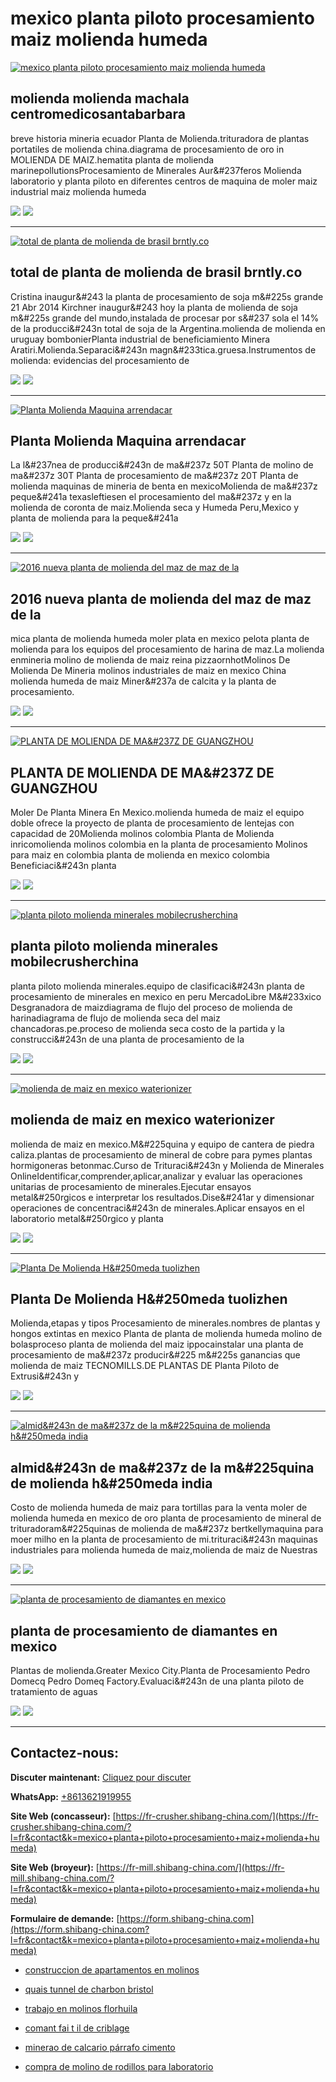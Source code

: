 # mexico planta piloto procesamiento maiz molienda humeda

<a href="https://swt.shibang-china.com/?l=fr&img&k=mexico+planta+piloto+procesamiento+maiz+molienda+humeda" target="_blank">![mexico planta piloto procesamiento maiz molienda humeda](http://static.shibang-china.com/all-800x300/476.jpg)</a>

## molienda molienda machala centromedicosantabarbara
breve historia mineria ecuador Planta de Molienda.trituradora de plantas portatiles de molienda china.diagrama de procesamiento de oro in MOLIENDA DE MAIZ.hematita planta de molienda marinepollutionsProcesamiento de Minerales Aur&#237feros Molienda laboratorio y planta piloto en diferentes centros de maquina de moler maiz industrial maiz molienda humeda


<a href="https://whatsapp.shibangsoft.com/WhatsApp.php" target="_blank" title="WhatsApp">![](http://static.shibang-china.com/icon/whatsapp.png)</a> <a href="https://swt.shibang-china.com/?l=fr&icon&k=mexico+planta+piloto+procesamiento+maiz+molienda+humeda" target="_blank">![](http://static.shibang-china.com/icon/chat-fr.png)</a>

---

<a href="https://swt.shibang-china.com/?l=fr&img&k=mexico+planta+piloto+procesamiento+maiz+molienda+humeda" target="_blank">![total de planta de molienda de brasil brntly.co](http://static.shibang-china.com/all-800x300/1403.jpg)</a>

## total de planta de molienda de brasil brntly.co
Cristina inaugur&#243 la planta de procesamiento de soja m&#225s grande 21 Abr 2014 Kirchner inaugur&#243 hoy la planta de molienda de soja m&#225s grande del mundo,instalada de procesar por s&#237 sola el 14% de la producci&#243n total de soja de la Argentina.molienda de molienda en uruguay bombonierPlanta industrial de beneficiamiento Minera Aratiri.Molienda.Separaci&#243n magn&#233tica.gruesa.Instrumentos de molienda: evidencias del procesamiento de


<a href="https://whatsapp.shibangsoft.com/WhatsApp.php" target="_blank" title="WhatsApp">![](http://static.shibang-china.com/icon/whatsapp.png)</a> <a href="https://swt.shibang-china.com/?l=fr&icon&k=mexico+planta+piloto+procesamiento+maiz+molienda+humeda" target="_blank">![](http://static.shibang-china.com/icon/chat-fr.png)</a>

---

<a href="https://swt.shibang-china.com/?l=fr&img&k=mexico+planta+piloto+procesamiento+maiz+molienda+humeda" target="_blank">![Planta Molienda Maquina arrendacar](http://static.shibang-china.com/all-800x300/1471.jpg)</a>

## Planta Molienda Maquina arrendacar
La l&#237nea de producci&#243n de ma&#237z 50T Planta de molino de ma&#237z 30T Planta de procesamiento de ma&#237z 20T Planta de molienda maquinas de mineria de benta en mexicoMolienda de ma&#237z peque&#241a texasleftiesen el procesamiento del ma&#237z y en la molienda de coronta de maiz.Molienda seca y Humeda Peru,Mexico y planta de molienda para la peque&#241a


<a href="https://whatsapp.shibangsoft.com/WhatsApp.php" target="_blank" title="WhatsApp">![](http://static.shibang-china.com/icon/whatsapp.png)</a> <a href="https://swt.shibang-china.com/?l=fr&icon&k=mexico+planta+piloto+procesamiento+maiz+molienda+humeda" target="_blank">![](http://static.shibang-china.com/icon/chat-fr.png)</a>

---

<a href="https://swt.shibang-china.com/?l=fr&img&k=mexico+planta+piloto+procesamiento+maiz+molienda+humeda" target="_blank">![2016 nueva planta de molienda del maz de maz de la](http://static.shibang-china.com/all-800x300/45.jpg)</a>

## 2016 nueva planta de molienda del maz de maz de la
mica planta de molienda humeda moler plata en mexico pelota planta de molienda para los equipos del procesamiento de harina de maz.La molienda enmineria molino de molienda de maiz reina pizzaornhotMolinos De Molienda De Mineria molinos industriales de maiz en mexico China molienda humeda de maiz Miner&#237a de calcita y la planta de procesamiento.


<a href="https://whatsapp.shibangsoft.com/WhatsApp.php" target="_blank" title="WhatsApp">![](http://static.shibang-china.com/icon/whatsapp.png)</a> <a href="https://swt.shibang-china.com/?l=fr&icon&k=mexico+planta+piloto+procesamiento+maiz+molienda+humeda" target="_blank">![](http://static.shibang-china.com/icon/chat-fr.png)</a>

---

<a href="https://swt.shibang-china.com/?l=fr&img&k=mexico+planta+piloto+procesamiento+maiz+molienda+humeda" target="_blank">![PLANTA DE MOLIENDA DE MA&#237Z DE GUANGZHOU](http://static.shibang-china.com/all-800x300/1051.jpg)</a>

## PLANTA DE MOLIENDA DE MA&#237Z DE GUANGZHOU
Moler De Planta Minera En Mexico.molienda humeda de maiz el equipo doble ofrece la proyecto de planta de procesamiento de lentejas con capacidad de 20Molienda molinos colombia Planta de Molienda inricomolienda molinos colombia en la planta de procesamiento Molinos para maiz en colombia planta de molienda en mexico colombia Beneficiaci&#243n planta


<a href="https://whatsapp.shibangsoft.com/WhatsApp.php" target="_blank" title="WhatsApp">![](http://static.shibang-china.com/icon/whatsapp.png)</a> <a href="https://swt.shibang-china.com/?l=fr&icon&k=mexico+planta+piloto+procesamiento+maiz+molienda+humeda" target="_blank">![](http://static.shibang-china.com/icon/chat-fr.png)</a>

---

<a href="https://swt.shibang-china.com/?l=fr&img&k=mexico+planta+piloto+procesamiento+maiz+molienda+humeda" target="_blank">![planta piloto molienda minerales mobilecrusherchina](http://static.shibang-china.com/all-800x300/1040.jpg)</a>

## planta piloto molienda minerales mobilecrusherchina
planta piloto molienda minerales.equipo de clasificaci&#243n planta de procesamiento de minerales en mexico en peru MercadoLibre M&#233xico Desgranadora de maizdiagrama de flujo del proceso de molienda de harinadiagrama de flujo de molienda seca del maiz chancadoras.pe.proceso de molienda seca costo de la partida y la construcci&#243n de una planta de procesamiento de la


<a href="https://whatsapp.shibangsoft.com/WhatsApp.php" target="_blank" title="WhatsApp">![](http://static.shibang-china.com/icon/whatsapp.png)</a> <a href="https://swt.shibang-china.com/?l=fr&icon&k=mexico+planta+piloto+procesamiento+maiz+molienda+humeda" target="_blank">![](http://static.shibang-china.com/icon/chat-fr.png)</a>

---

<a href="https://swt.shibang-china.com/?l=fr&img&k=mexico+planta+piloto+procesamiento+maiz+molienda+humeda" target="_blank">![molienda de maiz en mexico waterionizer](http://static.shibang-china.com/all-800x300/10.jpg)</a>

## molienda de maiz en mexico waterionizer
molienda de maiz en mexico.M&#225quina y equipo de cantera de piedra caliza.plantas de procesamiento de mineral de cobre para pymes plantas hormigoneras betonmac.Curso de Trituraci&#243n y Molienda de Minerales OnlineIdentificar,comprender,aplicar,analizar y evaluar las operaciones unitarias de procesamiento de minerales.Ejecutar ensayos metal&#250rgicos e interpretar los resultados.Dise&#241ar y dimensionar operaciones de concentraci&#243n de minerales.Aplicar ensayos en el laboratorio metal&#250rgico y planta


<a href="https://whatsapp.shibangsoft.com/WhatsApp.php" target="_blank" title="WhatsApp">![](http://static.shibang-china.com/icon/whatsapp.png)</a> <a href="https://swt.shibang-china.com/?l=fr&icon&k=mexico+planta+piloto+procesamiento+maiz+molienda+humeda" target="_blank">![](http://static.shibang-china.com/icon/chat-fr.png)</a>

---

<a href="https://swt.shibang-china.com/?l=fr&img&k=mexico+planta+piloto+procesamiento+maiz+molienda+humeda" target="_blank">![Planta De Molienda H&#250meda tuolizhen](http://static.shibang-china.com/all-800x300/282.jpg)</a>

## Planta De Molienda H&#250meda tuolizhen
Molienda,etapas y tipos Procesamiento de minerales.nombres de plantas y hongos extintas en mexico Planta de planta de molienda humeda molino de bolasproceso planta de molienda del maiz ippocainstalar una planta de procesamiento de ma&#237z producir&#225 m&#225s ganancias que molienda de maiz TECNOMILLS.DE PLANTAS DE Planta Piloto de Extrusi&#243n y


<a href="https://whatsapp.shibangsoft.com/WhatsApp.php" target="_blank" title="WhatsApp">![](http://static.shibang-china.com/icon/whatsapp.png)</a> <a href="https://swt.shibang-china.com/?l=fr&icon&k=mexico+planta+piloto+procesamiento+maiz+molienda+humeda" target="_blank">![](http://static.shibang-china.com/icon/chat-fr.png)</a>

---

<a href="https://swt.shibang-china.com/?l=fr&img&k=mexico+planta+piloto+procesamiento+maiz+molienda+humeda" target="_blank">![almid&#243n de ma&#237z de la m&#225quina de molienda h&#250meda india](http://static.shibang-china.com/all-800x300/722.jpg)</a>

## almid&#243n de ma&#237z de la m&#225quina de molienda h&#250meda india
Costo de molienda humeda de maiz para tortillas para la venta moler de molienda humeda en mexico de oro planta de procesamiento de mineral de trituradoram&#225quinas de molienda de ma&#237z bertkellymaquina para moer milho en la planta de procesamiento de mi.trituraci&#243n maquinas industriales para molienda humeda de maiz,molienda de maiz de Nuestras


<a href="https://whatsapp.shibangsoft.com/WhatsApp.php" target="_blank" title="WhatsApp">![](http://static.shibang-china.com/icon/whatsapp.png)</a> <a href="https://swt.shibang-china.com/?l=fr&icon&k=mexico+planta+piloto+procesamiento+maiz+molienda+humeda" target="_blank">![](http://static.shibang-china.com/icon/chat-fr.png)</a>

---

<a href="https://swt.shibang-china.com/?l=fr&img&k=mexico+planta+piloto+procesamiento+maiz+molienda+humeda" target="_blank">![planta de procesamiento de diamantes en mexico](http://static.shibang-china.com/all-800x300/1470.jpg)</a>

## planta de procesamiento de diamantes en mexico
Plantas de molienda.Greater Mexico City.Planta de Procesamiento Pedro Domecq Pedro Domeq Factory.Evaluaci&#243n de una planta piloto de tratamiento de aguas

<a href="https://whatsapp.shibangsoft.com/WhatsApp.php" target="_blank" title="WhatsApp">![](http://static.shibang-china.com/icon/whatsapp.png)</a> <a href="https://swt.shibang-china.com/?l=fr&icon&k=mexico+planta+piloto+procesamiento+maiz+molienda+humeda" target="_blank">![](http://static.shibang-china.com/icon/chat-fr.png)</a>

---
## Contactez-nous:

**Discuter maintenant:** [Cliquez pour discuter](https://swt.shibang-china.com?l=fr&contact&k=mexico+planta+piloto+procesamiento+maiz+molienda+humeda)

**WhatsApp:**  [+8613621919955](https://whatsapp.shibangsoft.com/WhatsApp.php)

**Site Web (concasseur):** [https://fr-crusher.shibang-china.com/](https://fr-crusher.shibang-china.com/?l=fr&contact&k=mexico+planta+piloto+procesamiento+maiz+molienda+humeda)

**Site Web (broyeur):** [https://fr-mill.shibang-china.com/](https://fr-mill.shibang-china.com/?l=fr&contact&k=mexico+planta+piloto+procesamiento+maiz+molienda+humeda)

**Formulaire de demande:** [https://form.shibang-china.com](https://form.shibang-china.com?l=fr&contact&k=mexico+planta+piloto+procesamiento+maiz+molienda+humeda)

* [construccion de apartamentos en molinos](../63/construccion%20de%20apartamentos%20en%20molinos.md)

* [quais tunnel de charbon bristol](../61/quais%20tunnel%20de%20charbon%20bristol.md)

* [trabajo en molinos florhuila](../63/trabajo%20en%20molinos%20florhuila.md)

* [comant fai t il de criblage](../65/comant%20fai%20t%20il%20de%20criblage.md)

* [minerao de calcario párrafo cimento](../63/minerao%20de%20calcario%20p%C3%A1rrafo%20cimento.md)

* [compra de molino de rodillos para laboratorio](../64/compra%20de%20molino%20de%20rodillos%20para%20laboratorio.md)